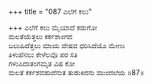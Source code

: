 +++
title = "087 ಎಲೆಗೆ ಕಲು"

+++
ಎಲೆಗೆ ಕಲು ಮೈಯಾದೆ ಕಡುಗೋ  
ಮಲತೆಯೆತ್ತಲು ಕರ್ಕಶಾಂಗದ  
ಬಲುಹಿದೆತ್ತಲು ಮಾಯ ವೇಷವ ಧರಿಸಿದೆಯೊ ಮೇಣು  
ತಿಳುಹೆನಲು ಕೇಳೆಲವೊ ಪರ ಸತಿ  
ಗಳುಪಿದಾತಂಗಮೃತ ವಿಷ ಕೋ  
ಮಲತೆ ಕರ್ಕಶವಹುದೆನುತ ತುಡುಕಿದನು ಮುಂದಲೆಯ      ॥87॥